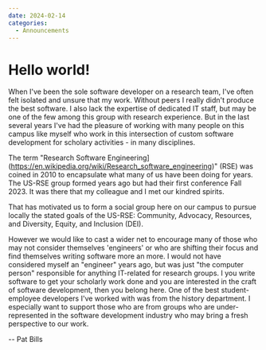 ```yaml
---
date: 2024-02-14 
categories:
  - Announcements
---
```


# Hello world!

When I've been the sole software developer on a research team, I've often felt isolated and unsure that my work.  Without peers I really didn't produce the best software.   I also lack the expertise of dedicated IT staff, but may be one of the few among this group with research experience.   But in the last several years I've had the pleasure of working with many people on this campus like myself who work in this intersection of custom software development for scholary activities  - in many disciplines.   

<!-- more -->

The term "Research Software Engineering](https://en.wikipedia.org/wiki/Research_software_engineering)" (RSE) was coined in 2010 to encapsulate what many of us have been doing for years.   The US-RSE group formed years ago but had their first conference Fall 2023.   It was there that my colleague and I met our kindred spirits.   

That has motivated us to form a social group here on our campus to pursue locally the stated goals of the US-RSE: Community, Advocacy, Resources, and Diversity, Equity, and Inclusion (DEI).   

However we would like to cast a wider net to encourage many of those who may not consider themselves 'engineers' or who are shifting their focus and find themselves writing software more an more.   I would not have considered myself an "engineer" years ago, but was just "the computer person" responsible for anything IT-related for research groups.   I you write software to get your scholarly work done and you are interested in the craft of software development, then you belong here.   One of the best student-employee developers I've worked with was from the history department.   I especially want to support those who are from groups who are under-represented in the software development industry who may bring a fresh perspective to our work.  


-- Pat Bills 
